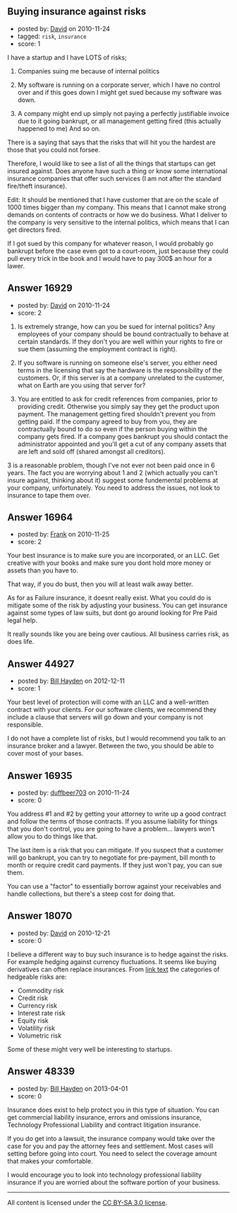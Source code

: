 ## Buying insurance against risks

- posted by: [David](https://stackexchange.com/users/-1/2684-david) on 2010-11-24
- tagged: `risk`, `insurance`
- score: 1

I have a startup and I have LOTS of risks;

1) Companies suing me because of internal politics

2) My software is running on a corporate server, which I have no control over and if this goes down I might get sued because my software was down.

3) A company might end up simply not paying a perfectly justifiable invoice due to it going bankrupt, or all management getting fired (this actually happened to me)
And so on.

There is a saying that says that the risks that will hit you the hardest are those that you could not forsee.

Therefore, I would like to see a list of all the things that startups can get insured against. Does anyone have such a thing or know some international insurance companies that offer such services (I am not after the standard fire/theft insurance).

Edit: It should be mentioned that I have customer that are on the scale of 1000 times bigger than my company. This means that I cannot make strong demands on contents of contracts or how we do business. What I deliver to the company is very sensitive to the internal politics, which means that I can get directors fired. 

If I got sued by this company for whatever reason, I would probably go bankrupt before the case even got to a court-room, just because they could pull every trick in tbe book and I would have to pay 300$ an hour for a lawer.


## Answer 16929

- posted by: [David](https://stackexchange.com/users/-1/5460-david) on 2010-11-24
- score: 2

1) Is extremely strange, how can you be sued for internal politics? Any employees of your company should be bound contractually to behave at certain standards. If they don't you are well within your rights to fire or sue them (assuming the employment contract is right).

2) If you software is running on someone else's server, you either need terms in the licensing that say the hardware is the responsibility of the customers. Or, if this server is at a company unrelated to the customer, what on Earth are you using that server for?

3) You are entitled to ask for credit references from companies, prior to providing credit. Otherwise you simply say they get the product upon payment. The management getting fired shouldn't prevent you from getting paid. If the company agreed to buy from you, they are contractually bound to do so even if the person buying within the company gets fired. If a company goes bankrupt you should contact the administrator appointed and you'll get a cut of any company assets that are left and sold off (shared amongst all creditors).

3 is a reasonable problem, though I've not ever not been paid once in 6 years. The fact you are worrying about 1 and 2 (which actually you can't insure against, thinking about it) suggest some fundemental problems at your company, unfortunately. You need to address the issues, not look to insurance to tape them over.


## Answer 16964

- posted by: [Frank](https://stackexchange.com/users/-1/4858-frank) on 2010-11-25
- score: 2

Your best insurance is to make sure you are incorporated, or an LLC.  Get creative with your books and make sure you dont hold more money or assets than you have to.

That way, if you do bust, then you will at least walk away better.


As for as Failure insurance, it doesnt really exist.
What you could do is mitigate some of the risk by adjusting your business.
You can get insurance against some types of law suits, but dont go around looking for Pre Paid legal help.

It really sounds like you are being over cautious.  All business carries risk, as does life.




## Answer 44927

- posted by: [Bill Hayden](https://stackexchange.com/users/-1/22016-bill-hayden) on 2012-12-11
- score: 1

Your best level of protection will come with an LLC and a well-written contract with your clients. For our software clients, we recommend they include a clause that servers will go down and your company is not responsible.

I do not have a complete list of risks, but I would recommend you talk to an insurance broker and a lawyer. Between the two, you should be able to cover most of your bases.


## Answer 16935

- posted by: [duffbeer703](https://stackexchange.com/users/-1/1422-duffbeer703) on 2010-11-24
- score: 0

You address #1 and #2 by getting your attorney to write up a good contract and follow the terms of those contracts. If you assume liability for things that you don't control, you are going to have a problem... lawyers won't allow you to do things like that.

The last item is a risk that you can mitigate. If you suspect that a customer will go bankrupt, you can try to negotiate for pre-payment, bill month to month or require credit card payments. If they just won't pay, you can sue them.

You can use a "factor" to essentially borrow against your receivables and handle collections, but there's a steep cost for doing that.


## Answer 18070

- posted by: [David](https://stackexchange.com/users/-1/2684-david) on 2010-12-21
- score: 0

<p>I believe a different way to buy such insurance is to hedge against the risks. For example hedging against currency fluctuations. It seems like buying derivatives can often replace insurances. From <a href="http://en.wikipedia.org/wiki/Hedge_%28finance%29#Categories_of_hedgeable_risk" rel="nofollow">link text</a> the categories of hedgeable risks are:</p>

<ul>
<li>Commodity risk</li>
<li>Credit risk</li>
<li>Currency risk</li>
<li>Interest rate risk</li>
<li>Equity risk</li>
<li>Volatility risk</li>
<li>Volumetric risk</li>
</ul>

<p>Some of these might very well be interesting to startups. </p>



## Answer 48339

- posted by: [Bill Hayden](https://stackexchange.com/users/-1/22016-bill-hayden) on 2013-04-01
- score: 0

Insurance does exist to help protect you in this type of situation. You can get commercial liability insurance, errors and omissions insurance, Technology Professional Liability and contract litigation insurance. 

If you do get into a lawsuit, the insurance company would take over the case for you and pay the attorney fees and settlement. Most cases will setting before going into court. You need to select the coverage amount that makes your comfortable.

I would encourage you to look into technology professional liability insurance if you are worried about the software portion of your business.



---

All content is licensed under the [CC BY-SA 3.0 license](https://creativecommons.org/licenses/by-sa/3.0/).
